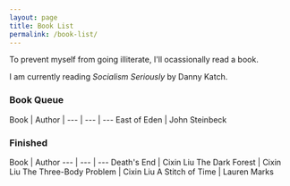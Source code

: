 ```yaml
---
layout: page
title: Book List
permalink: /book-list/
---
```


To prevent myself from going illiterate, I'll ocassionally read a book.

I am currently reading *Socialism Seriously* by Danny Katch.

### Book Queue

Book | Author |
--- | --- | ---
East of Eden | John Steinbeck

### Finished

Book | Author
--- | --- | ---
Death's End | Cixin Liu
The Dark Forest | Cixin Liu 
The Three-Body Problem | Cixin Liu
A Stitch of Time | Lauren Marks

